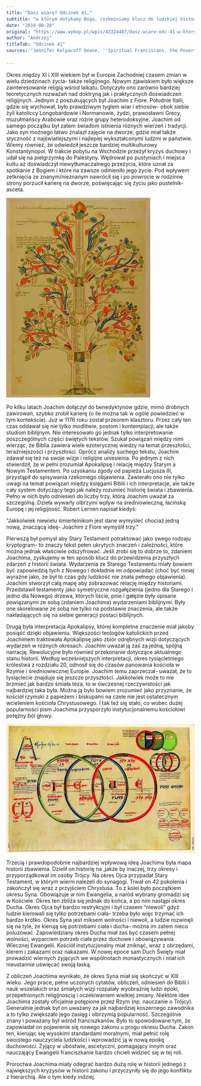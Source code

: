 ```yaml
---
title: "Dasz wiarę? Odcinek 41,"
subtitle: "w którym dotykamy Boga, rozkminiamy klucz do ludzkiej historii i tworzymy jedne z najbardziej wpływowych średniowiecznych idei."
date: "2019-08-20"
original: "https://www.wykop.pl/wpis/43324487/dasz-wiare-odc-41-w-ktorym-dotykamy-boga-rozkminia/"
author: "Andrzej"
titleTab: "Odcinek 41"
sources: "Jennifer Kolpacoff Deane, ''Spiritual Franciscans, the Poverty Controversy, and the Apocalypse'' w: ''A History of Medieval Heresy and Inquisition''   https://www.newadvent.org/cathen/08406c.htm||Catholic Encyclopedia: Joachim of Flora"

---
```


Okres między XI i XIII wiekiem był w Europie Zachodniej czasem zmian w wielu dziedzinach życia- także religijnego. Nowym zjawiskiem było większe zainteresowanie religią wśród laikatu. Dotyczyło ono zarówno bardziej teoretycznych rozważań nad doktryną jak i praktycznych doświadczeń religijnych. Jednym z poszukujących był Joachim z Fiore. Południe Italii, gdzie się wychował, było prawdziwym tyglem wiar i etnosów- obok siebie żyli katoliccy Longobardowie i Normanowie, żydzi, prawosławni Grecy, muzułmańscy Arabowie oraz różne grupy heterodoksyjne. Joachim od samego początku był zatem świadom istnienia różnych wierzeń i tradycji. Jako syn możnego łatwo znalazł zajęcie na dworze, gdzie miał także styczność z najświatlejszymi i najlepiej wykształconymi ludźmi w państwie. Wiemy również, że odwiedził jeszcze bardziej multikulturowy Konstantynopol. W trakcie pobytu na Wschodzie przeżył kryzys duchowy i udał się na pielgrzymkę do Palestyny. Wędrował po pustyniach i miejsca kultu aż doświadczył niewytłumaczalnego przeżycia, które uznał za spotkanie z Bogiem i które na zawsze odmieniło jego życie. Pod wpływem zetknięcia ze znanym/nieznanym nawrócił się i po powrocie w rodzinne strony porzucił karierę na dworze, poświęcając się życiu jako pustelnik- asceta.

![Drzewo dziejów stworzone przez Joachima](../images/odc41/tree.jpg "Drzewo dziejów stworzone przez Joachima.")

Po kilku latach Joachim dołączył do benedyktynów gdzie, mimo drobnych zawirowań, szybko zrobił karierę (o ile można tak w ogóle powiedzieć w tym kontekście). Już w 1176 roku został przeorem klasztoru. Przez cały ten czas oddawał się nie tylko modlitwie, postom i kontemplacji, ale także studiom biblijnym. Nie interesowało go jednak tylko interpretowanie poszczególnych części świętych tekstów. Szukał powiązań między nimi wierząc, że Biblia zawiera wiele ezoterycznej wiedzy na temat przeszłości, teraźniejszości i przyszłości. Oprócz analizy suchego tekstu, Joachim zdawał się też na swoje wizje i religijne uniesienia. Po jednym z nich stwierdził, że w pełni zrozumiał Apokalipsę i relację między Starym a Nowym Testamentem. Po uzyskaniu zgody od papieża Lucjusza III, przystąpił do spisywania rzekomego objawienia. Zawierało ono nie tylko uwagi na temat powiązań między księgami Biblii i ich interpretacje, ale także cały system dotyczący tego jak należy rozumieć historię świata i zbawienia. Pełno w nich było odniesień do liczby trzy, którą Joachim uważał za szczególną. Dzieła wywarły olbrzymi wpływ na średniowieczną, łacińską Europę i jej religijność. Robert Lernen napisał kiedyś:

"Jakkolwiek niewielu śmiertelnikom jest dane wymyśleć chociaż jedną nową, znaczącą ideę- Joachim z Fiore wymyślił trzy." 

Pierwszą był pomysł aby Stary Testament potraktować jako swego rodzaju kryptogram- to znaczy tekst pełen ukrytych znaczeń i zależności, które można jednak właściwie odszyfrować. Jeśli zrobi się to dobrze to, zdaniem Joachima, zyskujemy w ten sposób klucz do przewidzenia przyszłych zdarzeń z historii świata. Wydarzenia ze Starego Testamentu miały bowiem być zapowiedzią tych z Nowego i dokładnie im odpowiadać (choć być mniej wyraźne jako, że był to czas gdy ludzkość nie znała pełnego objawienia). Joachim stworzył całą mapę aby zobrazować relację między historiami. Przedstawił testamenty jako symetryczne rozgałęzienia (jedno dla Starego i jedno dla Nowego) drzewa, których liście, pnie i gałęzie były opisane powiązanymi ze sobą (zdaniem Joachima) wydarzeniami biblijnymi. Były one skorelowane ze sobą nie tylko na podstawie znaczenia, ale także nakładających się na siebie generacji postaci biblijnych.

Drugą była interpretacja Apokalipsy, której kompletne znaczenie miał jakoby posiąść dzięki objawieniu. Większości teologów katolickich przed Joachimem traktowała Apokalipsę jako zbiór odrębnych wizji dotyczących wydarzeń w różnych okresach. Joachim uważał ją zaś za jedną, spójną narrację. Rewolucyjne było również przekonanie dotyczące aktualnego stanu historii. Według wcześniejszych interpretacji, okres tysiącletniego królestwa z rozdziału 20, odnosił się do czasów panowania kościoła w Rzymie i średniowiecznej Europie. Joachim temu zaprzeczał- uważał, że to tysiąclecie znajduje się jeszcze przyszłości. Jakkolwiek może to nie brzmieć jak bardzo śmiała teza, to w ówczesnej rzeczywistości jak najbardziej taka była. Można ją było bowiem zrozumieć jako przyznanie, że kościół rzymski z papieżem i biskupami na czele nie jest ostatecznym wcieleniem kościoła Chrystusowego. I tak też się stało, co wobec dużej popularności pism Joachima przysporzyło instytucjonalnemu kościołowi potężny ból głowy.

![Joachimowa interpretacja Trójcy Świętej, potępiona przez kościół jako błędna](../images/odc41/trinity.jpg "Joachimowa interpretacja Trójcy Świętej, potępiona przez kościół jako błędna.")

Trzecią i prawdopodobnie najbardziej wpływową ideą Joachima była mapa historii zbawienia. Dzielił on historię na ,jakże by inaczej, trzy okresy i przyporządkował im osoby Trójcy. Na okres Ojca przypadał Stary Testament, w którym wierni należeli do synagogi. Trwał on 42 pokolenia i zakończył się wraz z przyjściem Chrystusa. To z kolei było początkiem okresu Syna. Obowiązuje w nim Ewangelia, a naród wybrany gromadzi się w Kościele. Okres ten zbliża się jednak do końca, a po nim nastąpi okres Ducha. Okres Ojca był bardzo restrykcyjni i był czasem “niewoli” gdyż ludzie kierowali się tylko potrzebami ciała- trzeba było więc trzymać ich bardzo krótko. Okres Syna jest miksem wolności i niewoli, a ludzie rozwinęli się na tyle, że kierują się potrzebami ciała i ducha- można im zatem nieco poluzować. Zapowiedziany okres Ducha miał zaś być czasem pełnej wolności, wyparciem potrzeb ciała przez duchowe i obowiązywania Wiecznej Ewangelii. Kościół instytucjonalny miał zniknąć, wraz z obrzędami, klerem i zakazami oraz nakazami. W nowej epoce sam Duch Święty miał prowadzić wiernych żyjących we wspólnotach monastycznych i miał ich nieustannie uświęcać swoją łaską.

Z obliczeń Joachima wynikało, że okres Syna miał się skończyć w XIII wieku. Jego prace, pełne uczonych cytatów, obliczeń, odniesień do Biblii i nauk wszelakich oraz śmiałych wizji rozpalały wyobraźnię ludzi epoki, przepełnionych religijnością i oczekiwaniem wielkiej zmiany. Niektóre idee Joachima zostały oficjalnie potępione przez Rzym (np. nauczanie o Trójcy). Generalnie jednak był on uważany za jak najbardziej koszernego zawodnika a to tylko zwiększało jego zasięg i olbrzymią popularność. Szczególnie znany i poważany był wśród franciszkanów. Było to spowodowane tym, że zapowiadał on pojawienie się nowego zakonu u progu okresu Ducha. Zakon ten, kierując się wysokimi standardami moralnymi, miał pełnić rolę swoistego nauczyciela ludzkości i wprowadzić ją w nową epokę duchowości. Żyjący w ubóstwie, ascetyczni, pomagający innym oraz nauczający Ewangelii franciszkanie bardzo chcieli widzieć się w tej roli.

Proroctwa Joachima miały odegrać bardzo dużą rolę w historii jednego z największych kryzysów w historii zakonu i przyczyniły się do jego konfliktu z hierarchią. Ale o tym kiedy indziej.
